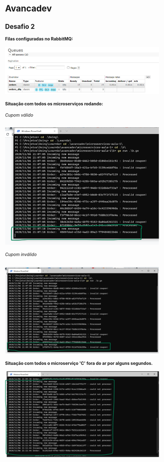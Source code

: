 # Avancadev

## Desafio 2
#### Filas configuradas no RabbitMQ:
![GitHub filas](/microsservicos-aula-1/assets/Filas.png)

#### Situação com todos os microserviços rodando:
###### Cupom válido
![GitHub situação A](/microsservicos-aula-1/assets/CupomValido.png)

###### Cupom inválido
![GitHub situação B](/microsservicos-aula-1/assets/CupomInvalido.png)

#### Situação com todos o microserviço 'C' fora do ar por alguns segundos.
![GitHub situação C](/microsservicos-aula-1/assets/ConnectionError.png)
